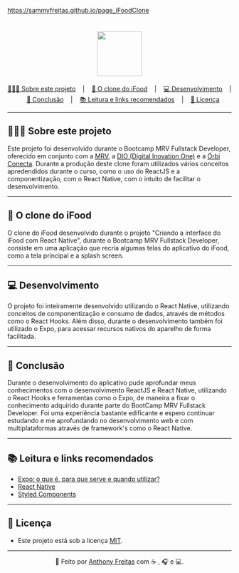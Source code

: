 https://sammyfreitas.github.io/page_iFoodClone

<h1 align = "center">
  <img src= "https://github.com/sammyfreitas/DIO_MRV-FullStackDeveloper/tree/main/Desafios/Projeto/MRV_iFood_Clone/blob/main/assets/icon.png" width = "100"/>
  
  
</h1>

<p align ="center">
<a href= "#sobre-este-projeto">👨🏻‍💻 Sobre este projeto</a> &nbsp;&nbsp;&nbsp;|&nbsp;&nbsp;&nbsp;
<a href="#O Clone do iFood">🍕 O clone do iFood</a> &nbsp;&nbsp;&nbsp;|&nbsp;&nbsp;&nbsp;
<a href="#desenvolvimento">💻 Desenvolvimento</a> &nbsp;&nbsp;&nbsp;|&nbsp;&nbsp;&nbsp;
<a href="#conclusao">📝 Conclusão</a> &nbsp;&nbsp;&nbsp;|&nbsp;&nbsp;&nbsp;
<a href="#leitura">📚 Leitura e links recomendados</a> &nbsp;&nbsp;&nbsp;|&nbsp;&nbsp;&nbsp;
<a href="#licenca">📝 Licença</a>
</p>

***

<h2 id = "sobre-este-projeto">👨🏻‍💻 Sobre este projeto</h2>

Este projeto foi desenvolvido durante o Bootcamp MRV Fullstack Developer, oferecido em conjunto com a [MRV](https://www.mrv.com.br/), a [DIO (Digital Inovation One)](https://digitalinnovation.one/) e a [Órbi Conecta](https://orbi.co/). Durante a produção deste clone foram utilizados vários conceitos apredendidos durante o curso, como o uso do ReactJS e a componentização, com o React Native, com o intuito de facilitar o desenvolvimento.

***

<h2 id="O Clone do iFood">🍕 O clone do iFood</h2>

O clone do iFood desenvolvido durante o projeto "Criando a interface do iFood com React Native", durante o  Bootcamp MRV Fullstack Developer, consiste em uma aplicação que recria algumas telas do aplicativo do iFood, como a tela principal e a splash screen.

***

<h2 id="desenvolvimento">💻 Desenvolvimento</h2>

O projeto foi inteiramente desenvolvido utilizando o React Native, utilizando conceitos de componentização e consumo de dados, através de métodos como o React Hooks. Além disso, durante o desenvolvimento também foi utilizado o Expo, para acessar recursos nativos do aparelho de forma facilitada.

***

<h2 id="conclusao">📝 Conclusão</h2>

Durante o desenvolvimento do aplicativo pude aprofundar meus conhecimentos com o desenvolvimento ReactJS e React Native, utilizando o React Hooks e ferramentas como o Expo, de maneira a fixar o conhecimento adquirido durante parte do BootCamp MRV Fullstack Developer. Foi uma experiência bastante edificante e espero continuar estudando e me aprofundando no desenvolvimento web e com multiplataformas através de framework's como o React Native.

***

<h2 id="leitura">📚 Leitura e links recomendados</h2>

* [Expo: o que é, para que serve e quando utilizar?](https://blog.rocketseat.com.br/expo-react-native/)
* [React Native](https://reactnative.dev/)
* [Styled Components](https://styled-components.com/)


***

<h2 id="licenca">📝 Licença</h2>

- Este projeto está sob a licença [MIT](https://github.com/sammyfreitas/DIO_MRV-FullStackDeveloper/tree/main/Desafios/Projeto/MRV_iFood_Clone).

***

<div align = "center">

  👋 Feito por [Anthony Freitas](https://github.com/sammyfreitas) com ☕ , 🎧 e 💻.

</div> 
